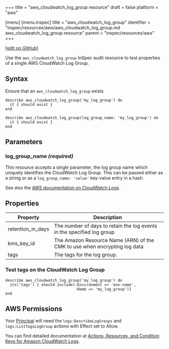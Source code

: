 +++
title = "aws_cloudwatch_log_group resource"
draft = false
platform = "aws"

[menu]
  [menu.inspec]
    title = "aws_cloudwatch_log_group"
    identifier = "inspec/resources/aws/aws_cloudwatch_log_group.md aws_cloudwatch_log_group resource"
    parent = "inspec/resources/aws"
+++

[\[edit on GitHub\]](https://github.com/inspec/inspec-aws/blob/master/docs/resources/aws_cloudwatch_log_group.md)

Use the `aws_cloudwatch_log_group` InSpec audit resource to test properties of a single AWS CloudWatch Log Group.

## Syntax

Ensure that an `aws_cloudwatch_log_group` exists

    describe aws_cloudwatch_log_group('my_log_group') do
      it { should exist }
    end

    describe aws_cloudwatch_log_group(log_group_name: 'my_log_group') do
      it { should exist }
    end

## Parameters

### log_group_name _(required)_

This resource accepts a single parameter, the log group name which uniquely identifies the CloudWatch Log Group.
This can be passed either as a string or as a `log_group_name: 'value'` key-value entry in a hash.

See also the [AWS documentation on CloudWatch Logs](https://docs.aws.amazon.com/AmazonCloudWatchLogs/latest/APIReference/API_DescribeLogGroups.html).

## Properties

| Property          | Description                                                               |
| ----------------- | ------------------------------------------------------------------------- |
| retention_in_days | The number of days to retain the log events in the specified log group    |
| kms_key_id        | The Amazon Resource Name (ARN) of the CMK to use when encrypting log data |
| tags              | The tags for the log group.                                               |

### Test tags on the CloudWatch Log Group

    describe aws_cloudwatch_log_group('my_log_group') do
      its('tags') { should include(:Environment => 'env-name',
                                   :Name => 'my_log_group')}
    end

## AWS Permissions

Your [Principal](https://docs.aws.amazon.com/IAM/latest/UserGuide/intro-structure.html#intro-structure-principal) will need the `logs:DescribeLogGroups` and `logs:ListTagsLogGroup` actions with Effect set to Allow.

You can find detailed documentation at [Actions, Resources, and Condition Keys for Amazon CloudWatch Logs](https://docs.aws.amazon.com/IAM/latest/UserGuide/list_amazoncloudwatchlogs.html).

